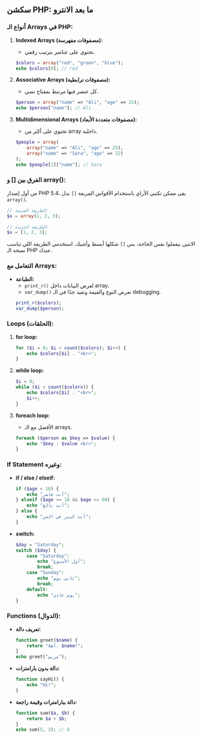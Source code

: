 ## سكشن PHP: ما بعد الانترو

### أنواع الـ Arrays في PHP:

1. **Indexed Arrays (مصفوفات مفهرسة):**
   - تحتوي على عناصر بترتيب رقمي.
   ```php
   $colors = array("red", "green", "blue");
   echo $colors[0]; // red
   ```

2. **Associative Arrays (مصفوفات ترابطية):**
   - كل عنصر فيها مرتبط بمفتاح نصي.
   ```php
   $person = array("name" => "Ali", "age" => 25);
   echo $person["name"]; // Ali
   ```

3. **Multidimensional Arrays (مصفوفات متعددة الأبعاد):**
   - تحتوي على أكثر من array داخلية.
   ```php
   $people = array(
       array("name" => "Ali", "age" => 25),
       array("name" => "Sara", "age" => 22)
   );
   echo $people[1]["name"]; // Sara
   ```

### الفرق بين [] و array():

من أول إصدار PHP 5.4، بقى ممكن تكتبي الأراي باستخدام الأقواس المربعة `[]` بدل `array()`.

```php
// الطريقة القديمة:
$x = array(1, 2, 3);

// الطريقة الجديدة:
$x = [1, 2, 3];
```

الاتنين بيعملوا نفس الحاجة، بس `[]` شكلها أبسط وأشيك. استخدمي الطريقة اللي تناسب نسخة الـ PHP عندك.

### التعامل مع Arrays:

- **الطباعة:**
  - `print_r()` لعرض البيانات داخل array.
  - `var_dump()` تعرض النوع والقيمة وتفيد جدًا في الـ debugging.
  ```php
  print_r($colors);
  var_dump($person);
  ```

### Loops (الحلقات):

1. **for loop:**
   ```php
   for ($i = 0; $i < count($colors); $i++) {
       echo $colors[$i] . "<br>";
   }
   ```

2. **while loop:**
   ```php
   $i = 0;
   while ($i < count($colors)) {
       echo $colors[$i] . "<br>";
       $i++;
   }
   ```

3. **foreach loop:**
   - الأفضل مع الـ arrays.
   ```php
   foreach ($person as $key => $value) {
       echo "$key : $value <br>";
   }
   ```

### If Statement وغيره:

- **if / else / elseif:**
  ```php
  if ($age < 18) {
      echo "أنت قاصر";
  } elseif ($age >= 18 && $age <= 60) {
      echo "أنت بالغ";
  } else {
      echo "أنت كبير في السن";
  }
  ```

- **switch:**
  ```php
  $day = "Saturday";
  switch ($day) {
      case "Saturday":
          echo "أول الأسبوع";
          break;
      case "Sunday":
          echo "ثاني يوم";
          break;
      default:
          echo "يوم عادي";
  }
  ```

### Functions (الدوال):

- **تعريف دالة:**
  ```php
  function greet($name) {
      return "أهلا، $name!";
  }
  echo greet("مريم");
  ```

- **دالة بدون بارامترات:**
  ```php
  function sayHi() {
      echo "Hi!";
  }
  ```

- **دالة ببارامترات وقيمة راجعة:**
  ```php
  function sum($a, $b) {
      return $a + $b;
  }
  echo sum(5, 3); // 8
  ```


